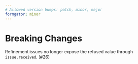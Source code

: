 ```yaml
---
# Allowed version bumps: patch, minor, major
formgator: minor
---
```


# Breaking Changes

Refinement issues no longer expose the refused value through `issue.received`. (#26)
